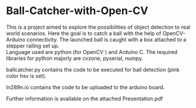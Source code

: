 # Ball-Catcher-with-Open-CV

This is a project aimed to explore the possibilities of object detection to real world scenarios. Here the goal is to catch a ball with the help of OpenCV-Arduino connectivity. The launched ball is caught with a box attached to a stepper railing set up.  
Language used are python (for OpenCV ) and Arduino C. The required libraries for python majorly are cvzone, pyserial, numpy.



ballcatcher.py contains the code to be executed for ball detection (pink color hsv is set).

ln289n.io contains the code to be uploaded to the arduino board.

Further information is available on the attached Presentation.pdf 
